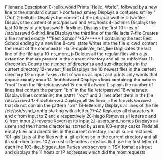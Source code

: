 Filename Description
0-hello_world Prints "Hello, World", followed by a new line to the standard output 
1-confused_smiley Displays a confused smiley "(Ôo)' 
2-hellofile Displays the content of the /etc/passwdfile 
3-twofiles Displays the content of /etc/passwd and /etc/hosts 
4-lastlines Displays the last 10 lines of /etc/passwd 
5-firstlines Displays the first 10 lines of /etc/passwd 
6-third_line Displays the third line of the file iacta 
7-file Creates a file named exactly *\'"Best School"'\*$?*****:) containing the test Best School ending by a new line
8-cwd_state Writes into the file ls_cwd_content the result of the command ls -la. 
9-duplicate_last_line Duplicates the last line of the file iacta 
10-no_more_js Deletes all the regular files with a .js extension that are present in the current directory and all its subfolders 
11-directories Counts the number of directories and sub-directories in the current directory
12-newest_files Displays the 10 newest files in the current directory 
13-unique Takes a list of words as input and prints only words that appear exactly once
14-findthatword Displayes lines containing the pattern "root" from the file /etc/passwd 
15-countthatword Displays the number of lines that contain the pattern "bin" in the file /etc/passwd 
16-whatsnext Displays lines containing the patter "root" and 3 lines after them in the file /etc/passwd 
17-hidethisword Displays all the lines in the file /etc/passwd that do not contain the pattern "bin" 
18-letteronly Displays all lines of the file /etc/ssh/sshd_config starting with a letter
19-AZ Replaces all characters A and c from input to Z and e respectively 
20-hiago Removes all letters c and C from input 
21-reverse Reverses its input 
22-users_and_homes Displays all users and their home directories, sorted by users 
100-empty_casks Finds all empty files and directories in the current directory and all sub-directories 
101-gifs Lists all the files with a .gif extension in the current directory and all its sub-directories 
102-acrostic Decodes acrostics that use the first letter of each line 103-the_biggest_fan Parses web servers in TSV format as input and displays the 11 hosts or IP addresses which did the most requests
